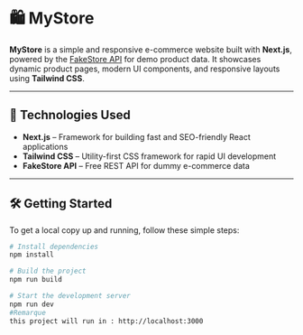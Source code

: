 # 🛍️ MyStore

**MyStore** is a simple and responsive e-commerce website built with **Next.js**, powered by the [FakeStore API](https://fakestoreapi.com/) for demo product data. It showcases dynamic product pages, modern UI components, and responsive layouts using **Tailwind CSS**.

---

## 🚀 Technologies Used

- **Next.js** – Framework for building fast and SEO-friendly React applications  
- **Tailwind CSS** – Utility-first CSS framework for rapid UI development  
- **FakeStore API** – Free REST API for dummy e-commerce data  

---

## 🛠️ Getting Started

To get a local copy up and running, follow these simple steps:

```bash
# Install dependencies
npm install

# Build the project
npm run build

# Start the development server
npm run dev
#Remarque
this project will run in : http://localhost:3000
